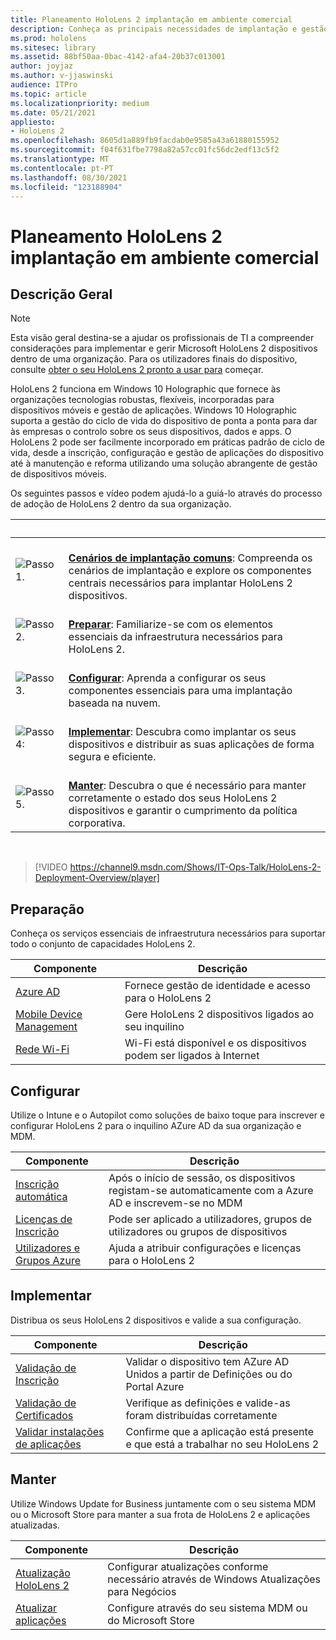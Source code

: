 ```yaml
---
title: Planeamento HoloLens 2 implantação em ambiente comercial
description: Conheça as principais necessidades de implantação e gestão de HoloLens em ambientes empresariais, incluindo infraestruturas, diretório ativo azul e gestão de dispositivos móveis.
ms.prod: hololens
ms.sitesec: library
ms.assetid: 88bf50aa-0bac-4142-afa4-20b37c013001
author: joyjaz
ms.author: v-jjaswinski
audience: ITPro
ms.topic: article
ms.localizationpriority: medium
ms.date: 05/21/2021
appliesto:
- HoloLens 2
ms.openlocfilehash: 8605d1a889fb9facdab0e9585a43a61880155952
ms.sourcegitcommit: f04f631fbe7798a82a57cc01fc56dc2edf13c5f2
ms.translationtype: MT
ms.contentlocale: pt-PT
ms.lasthandoff: 08/30/2021
ms.locfileid: "123188904"
---
```

# <a name="planning-hololens-2-deployment-in-a-commercial-environment"></a>Planeamento HoloLens 2 implantação em ambiente comercial

## <a name="overview"></a>Descrição Geral

> [!NOTE]
> Esta visão geral destina-se a ajudar os profissionais de TI a compreender considerações para implementar e gerir Microsoft HoloLens 2 dispositivos dentro de uma organização. Para os utilizadores finais do dispositivo, consulte [obter o seu HoloLens 2 pronto a usar para](hololens2-setup.md) começar.

HoloLens 2 funciona em Windows 10 Holographic que fornece às organizações tecnologias robustas, flexíveis, incorporadas para dispositivos móveis e gestão de aplicações. Windows 10 Holographic suporta a gestão do ciclo de vida do dispositivo de ponta a ponta para dar às empresas o controlo sobre os seus dispositivos, dados e apps. O HoloLens 2 pode ser facilmente incorporado em práticas padrão de ciclo de vida, desde a inscrição, configuração e gestão de aplicações do dispositivo até à manutenção e reforma utilizando uma solução abrangente de gestão de dispositivos móveis.

Os seguintes passos e vídeo podem ajudá-lo a guiá-lo através do processo de adoção de HoloLens 2 dentro da sua organização.

| &nbsp; | &nbsp; |
|--|--|
| ![Passo 1.](images/1green.png)| <br/> **[Cenários de implantação comuns](hololens-requirements.md)**: Compreenda os cenários de implantação e explore os componentes centrais necessários para implantar HoloLens 2 dispositivos. |
| ![Passo 2.](images/2green.png)| <br/> **[Preparar](#prepare)**: Familiarize-se com os elementos essenciais da infraestrutura necessários para HoloLens 2. |
| ![Passo 3.](images/3green.png) | <br/> **[Configurar](#configure)**: Aprenda a configurar os seus componentes essenciais para uma implantação baseada na nuvem. |
| ![Passo 4:](images/4green.png) | <br/> **[Implementar](#deploy)**: Descubra como implantar os seus dispositivos e distribuir as suas aplicações de forma segura e eficiente. |
| ![Passo 5.](images/5green.png) | <br/> **[Manter](#maintain)**: Descubra o que é necessário para manter corretamente o estado dos seus HoloLens 2 dispositivos e garantir o cumprimento da política corporativa. |

<br/>

> [!VIDEO https://channel9.msdn.com/Shows/IT-Ops-Talk/HoloLens-2-Deployment-Overview/player]

## <a name="prepare"></a>Preparação

Conheça os serviços essenciais de infraestrutura necessários para suportar todo o conjunto de capacidades HoloLens 2.

| Componente | Descrição |
|-----------|------------|
| [Azure AD](hololens-identity.md) | Fornece gestão de identidade e acesso para o HoloLens 2  |
| [Mobile Device Management](hololens-mdm-configure.md)| Gere HoloLens 2 dispositivos ligados ao seu inquilino  |
| [Rede Wi-Fi](hololens-commercial-infrastructure.md)| Wi-Fi está disponível e os dispositivos podem ser ligados à Internet  |

## <a name="configure"></a>Configurar

Utilize o Intune e o Autopilot como soluções de baixo toque para inscrever e configurar HoloLens 2 para o inquilino AZure AD da sua organização e MDM.

| Componente | Descrição |
|-----------|------------|
| [Inscrição automática](hololens-enroll-mdm.md#auto-enrollment-in-mdm) | Após o início de sessão, os dispositivos registam-se automaticamente com a Azure AD e inscrevem-se no MDM  |
| [Licenças de Inscrição](hololens2-cloud-connected-configure.md#application-licenses)| Pode ser aplicado a utilizadores, grupos de utilizadores ou grupos de dispositivos  |
| [Utilizadores e Grupos Azure](hololens2-cloud-connected-configure.md#azure-users-and-groups) | Ajuda a atribuir configurações e licenças para o HoloLens 2  |

## <a name="deploy"></a>Implementar

Distribua os seus HoloLens 2 dispositivos e valide a sua configuração. 

| Componente | Descrição |
|-----------|------------|
| [Validação de Inscrição](hololens2-corp-connected-deploy.md#enrollment-validation) | Validar o dispositivo tem AZure AD Unidos a partir de Definições ou do Portal Azure |
| [Validação de Certificados](hololens2-corp-connected-deploy.md#wi-fi-certificate-validation) | Verifique as definições e valide-as foram distribuídas corretamente |
| [Validar instalações de aplicações](hololens2-corp-connected-deploy.md#validate-lob-app-install) | Confirme que a aplicação está presente e que está a trabalhar no seu HoloLens 2 |

## <a name="maintain"></a>Manter

Utilize Windows Update for Business juntamente com o seu sistema MDM ou o Microsoft Store para manter a sua frota de HoloLens 2 e aplicações atualizadas.

| Componente | Descrição |
|-----------|------------|
| [Atualização HoloLens 2](hololens-updates.md) | Configurar atualizações conforme necessário através de Windows Atualizações para Negócios |
| [Atualizar aplicações](app-deploy-overview.md) | Configure através do seu sistema MDM ou do Microsoft Store
